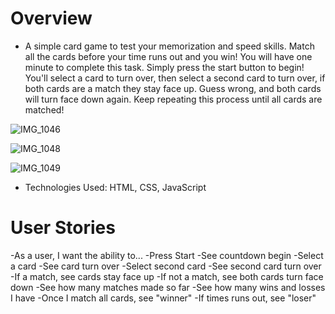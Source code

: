# Overview
- A simple card game to test your memorization and speed skills. Match all the cards before your time runs out and you win! You will have one minute to complete this task. Simply press the start button to begin! You'll select a card to turn over, then select a second card to turn over, if both cards are a match they stay face up. Guess wrong, and both cards will turn face down again. Keep repeating this process until all cards are matched!



![IMG_1046](https://github.com/DannyJN105/Remember-Me-SEI/assets/135389890/9209c59d-d0a9-4ea4-9b1a-5ca3df229e95)

![IMG_1048](https://github.com/DannyJN105/Remember-Me-SEI/assets/135389890/67a5efb6-4524-4a47-a88d-45705b1b6d62)

![IMG_1049](https://github.com/DannyJN105/Remember-Me-SEI/assets/135389890/d8359f4f-e082-4a7b-8b5d-75e73bfd0a40)








- Technologies Used: HTML, CSS, JavaScript

# User Stories
-As a user, I want the ability to...
-Press Start
-See countdown begin
-Select a card
-See card turn over
-Select second card
-See second card turn over
-If a match, see cards stay face up
-If not a match, see both cards turn face down
-See how many matches made so far
-See how many wins and losses I have
-Once I match all cards, see "winner" 
-If times runs out, see "loser" 



